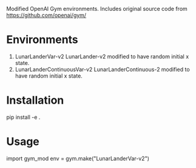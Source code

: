 Modified OpenAI Gym environments.
Includes original source code from https://github.com/openai/gym/

# Environments
1. LunarLanderVar-v2
    LunarLander-v2 modified to have random initial x state.
2. LunarLanderContinuousVar-v2
    LunarLanderContinuous-2 modified to have random initial x state. 

# Installation
pip install -e .

# Usage
import gym_mod
env = gym.make("LunarLanderVar-v2")